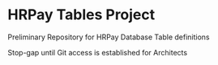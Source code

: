 # HRPay Tables Project

Preliminary Repository for HRPay Database Table definitions

Stop-gap until Git access is established for Architects